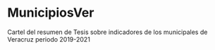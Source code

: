 # MunicipiosVer
Cartel del resumen de Tesis sobre indicadores de los municipales de Veracruz periodo 2019-2021
